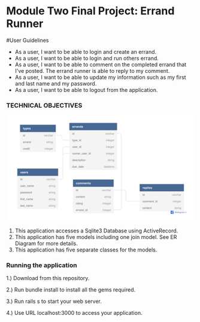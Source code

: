 # Module Two Final Project: Errand Runner

#User Guidelines

* As a user, I want to be able to login and create an errand. 
* As a user, I want to be able to login and run others errand.
* As a user, I want to be able to comment on the completed errand that I've posted. The errand runner is able to reply to my comment.
* As a user, I want to be able to update my information such as my first and last name and my password.
* As a user, I want to be able to logout from the application.

### TECHNICAL OBJECTIVES

![Entity Relationship Diagram](errand-runner-erd.jpg)

1. This application accesses a Sqlite3 Database using ActiveRecord.
2. This application has five models including one join model. See ER Diagram for more details.
3. This application has five separate classes for the models.

### Running the application 
  
1.) Download from this repository.

2.) Run bundle install to install all the gems required.

3.) Run rails s to start your web server.

4.) Use URL localhost:3000 to access your application.
